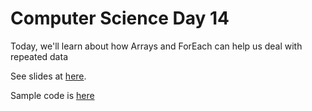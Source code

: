 # Computer Science Day 14

<link href="index.css" rel="stylesheet">

Today, we'll learn about how Arrays and ForEach can help us deal with repeated data

See slides at [here](../presentation-pdfs/day14.pdf).

Sample code is [here](../code_snippets/day14-arrays.html)
